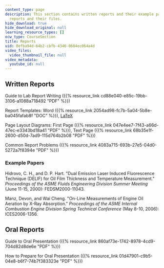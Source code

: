 ```yaml
---
content_type: page
description: This section contains written reports and their example papers and oral
  reports and their files.
hide_download: true
hide_download_original: null
learning_resource_types: []
ocw_type: CourseSection
title: Reports
uid: 0efba94d-64b2-cbfb-4346-0684ec064a4d
video_files:
  video_thumbnail_file: null
video_metadata:
  youtube_id: null
---
```


Written Reports
---------------

Guide to Lab Report Writing ({{% resource_link cd88e040-e85c-19bb-3106-a1088a718492 "PDF" %}})

Report Templates: Word ({{% resource_link 2054ad98-fc7b-5a04-5b8e-ba045fafab8f "DOC" %}}), [LaTeX](http://iel.ucdavis.edu/code/ASME/conf-1.5.html)

Page Layout Diagrams: First Page ({{% resource_link 047e4ee7-7f43-a66d-47ec-e3343bd18a41 "PDF" %}}), Text Page ({{% resource_link 68b35e1f-2600-d50d-7ad9-115d764b2b08 "PDF" %}})

Common Report Problems ({{% resource_link 4083a715-693b-27e5-04d0-5272a7f8394e "PDF" %}})

### Example Papers

Hidrovo, C. H., and D. P. Hart. "Dual Emission Laser Induced Fluorescence Technique (DELIF) for Oil Film Thickness and Temperature Measurement." _Proceedings of the ASME Fluids Engineering Division Summer Meeting_ (June 11-15, 2000): FEDSM2000-11043.

Manz, Devon, and Wai Cheng. "On-Line Measurements of Engine Oil Aeration by X-Ray Absorption." _Proceedings of the ASME Internal Combustion Engine Division Spring Technical Conference_ (May 8-10, 2006): ICES2006-1356.

Oral Reports
------------

Guide to Oral Presentation ({{% resource_link 860af73e-1742-8978-4cd9-704d82d8de6e "PDF" %}})

How to Prepare for Oral Presentation ({{% resource_link 01d47901-c9b5-04e8-b6f7-74b7f383323e "PDF" %}})